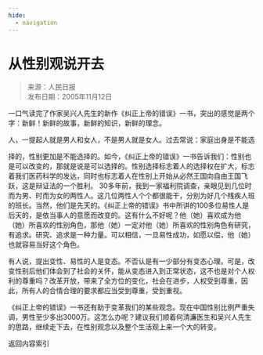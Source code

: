 ```yaml
---
hide:
  - navigation
---
```


<!-- https://news.sina.com.cn/o/2005-11-12/07207418071s.shtml -->

# 从性别观说开去

> 来源：人民日报  
> 发布日期：2005年11月12日

一口气读完了作家吴兴人先生的新作《纠正上帝的错误》一书，突出的感觉是两个字：新鲜！新鲜的故事，新鲜的知识，新鲜的理念。

人，一提起人就是男人和女人，不是男人就是女人。过去常说：家庭出身是不能选

择的，性别更加是不能选择的。如今，《纠正上帝的错误》一书告诉我们：性别也是可以改变的，那就是说是可以选择的。性别选择标志着人的选择权在扩大，标志着我们医药科学的发达，同时也标志着人在性别上开始从必然王国向自由王国飞跃，这是辩证法的一个胜利。
30多年前，我到一家福利院调查，亲眼见到几位时而为男、时而为女的两性人。这几位两性人个个都很能干，分别为好几个残疾人班的班长。当然，他们是先天的。《纠正上帝的错误》书中所讲的100多位易性人是后天的，是依当事人的意愿而改变的。这有什么不好呢？他（她）喜欢成为他（她）所喜欢的性别角色，那他（她）一定对他（她）所喜欢的性别角色有研究，有追求。研究、追求是一种力量。可以相信，一旦易性成功，如愿以偿，他（她）也就容易当好这个角色。

有人说，提出变性、易性的人是变态。不否认是有一少部分有变态心理。可是，改变性别后他们体会到了社会的关怀，能从变态进入到正常状态，这不也是对个人权利的尊重吗？改革开放，带来了全方位的变化，社会在进步，人权受到尊重，因此，所有人的合情合理的要求都应当受到尊重，受到重视。

《纠正上帝的错误》一书还有助于变革我们的某些观念。现在中国性别比例严重失调，男性至少多出3000万。这怎么办呢？建议我们顺着何清濂医生和吴兴人先生的思路，继续走下去，在性别观念以及整个生活观上来一个大的转变。

<a class="md-button" onclick="goBack()">返回内容索引</a>

<script>
function goBack() {
  const domain = window.location.origin;
  const ref = document.referrer;
  if (ref.indexOf(domain) === 0 && window.history.length > 1) {
    window.history.back();
  } else {
    window.location.href = '../../';
  }
}
</script>
